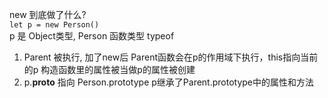 new 到底做了什么?<br>
`let p = new Person()`<br>
p 是 Object类型, Person 函数类型 typeof
1. Parent 被执行, 加了new后 Parent函数会在p的作用域下执行，this指向当前的p 构造函数里的属性被当做p的属性被创建
2. p.__proto__ 指向 Person.prototype p继承了Parent.prototype中的属性和方法